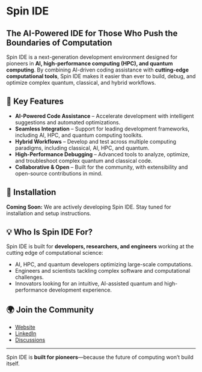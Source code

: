# Spin IDE

## The AI-Powered IDE for Those Who Push the Boundaries of Computation

Spin IDE is a next-generation development environment designed for pioneers in **AI, high-performance computing (HPC), and quantum computing**. By combining AI-driven coding assistance with **cutting-edge computational tools**, Spin IDE makes it easier than ever to build, debug, and optimize complex quantum, classical, and hybrid workflows.

## 🚀 Key Features

- **AI-Powered Code Assistance** – Accelerate development with intelligent suggestions and automated optimizations.
- **Seamless Integration** – Support for leading development frameworks, including AI, HPC, and quantum computing toolkits.
- **Hybrid Workflows** – Develop and test across multiple computing paradigms, including classical, AI, HPC, and quantum.
- **High-Performance Debugging** – Advanced tools to analyze, optimize, and troubleshoot complex quantum and classical code.
- **Collaborative & Open** – Built for the community, with extensibility and open-source contributions in mind.

## 🔧 Installation

**Coming Soon:** We are actively developing Spin IDE. Stay tuned for installation and setup instructions.

## 💡 Who Is Spin IDE For?

Spin IDE is built for **developers, researchers, and engineers** working at the cutting edge of computational science:

- AI, HPC, and quantum developers optimizing large-scale computations.
- Engineers and scientists tackling complex software and computational challenges.
- Innovators looking for an intuitive, AI-assisted quantum and high-performance development experience.

## 🌍 Join the Community

- [Website](https://spindIDE.com)  
- [LinkedIn](https://www.linkedin.com/company/spinide)  
- [Discussions](https://spinIDE.com/discussions)  

---

Spin IDE is **built for pioneers**—because the future of computing won’t build itself.
